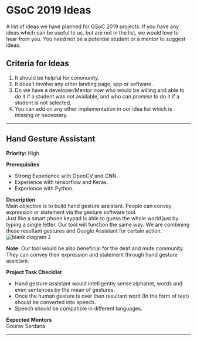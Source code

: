 # GSoC 2019 Ideas
A list of ideas we have planned for GSoC 2019 projects.
If you have any ideas which can be useful to us, but are not in the
list, we would love to hear from you.  You need not be a potential
student or a mentor to suggest ideas.

## Criteria for Ideas
1. It should be helpful for community.
2. It does't involve any other landing page, app or software.
3. Do we have a developer/Mentor _now_ who would be willing and able to do it
   if a student was not available, and who can _promise_ to do it if a
   student is not selected.
4. You can add on any other implementation in our idea list which is missing or necessary.

------------

## Hand Gesture Assistant
**Priority:** High

**Prerequisites**<br>
 - Strong Experience with OpenCV and CNN.
 - Experience with tensorflow and Keras.
 - Experience with Python.

**Description**<br>
Main objective is to build hand gesture assistant. People can convey expression or statement via the gesture software tool.   
Just like a smart phone keypad is able to guess the whole world just by typing a single letter. Our tool will function the same way.
We are combining these resultant gestures and Google Assistant for certain action.
![blank diagram 2](https://user-images.githubusercontent.com/31731827/52052829-a6239400-257d-11e9-89d9-b696fe74d17f.png)

**Note:** Our tool would be also beneficial for the deaf and mute community. They can convey their expression and statement through hand gesture assistant.

**Project Task Checklist**<br> 
 - Hand gesture assistant would intelligently sense alphabet, words and even sentences by the mean of gestures.
 - Once the human gesture is over then resultant word (In the form of text) should be converted into speech.
 - Speech should be compatible in different languages.
 

**Expected Mentors**<br>
Gourav Sardana

------------
